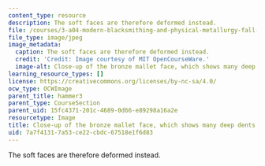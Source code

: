 ```yaml
---
content_type: resource
description: The soft faces are therefore deformed instead.
file: /courses/3-a04-modern-blacksmithing-and-physical-metallurgy-fall-2008/7a7f41317a53ce22cbdc67518e1f6d83_025.jpg
file_type: image/jpeg
image_metadata:
  caption: The soft faces are therefore deformed instead.
  credit: 'Credit: Image courtesy of MIT OpenCourseWare.'
  image-alt: Close-up of the bronze mallet face, which shows many deep dents and scratches.
learning_resource_types: []
license: https://creativecommons.org/licenses/by-nc-sa/4.0/
ocw_type: OCWImage
parent_title: hammer3
parent_type: CourseSection
parent_uid: 15fc4371-201c-4689-0d66-e89298a16a2e
resourcetype: Image
title: Close-up of the bronze mallet face, which shows many deep dents and scratches
uid: 7a7f4131-7a53-ce22-cbdc-67518e1f6d83
---
```

The soft faces are therefore deformed instead.